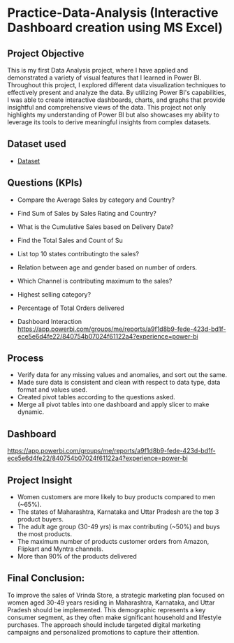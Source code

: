 # Practice-Data-Analysis (Interactive Dashboard creation using MS Excel)
## Project Objective
This is my first Data Analysis project, where I have applied and demonstrated a variety of visual features that I learned in Power BI. Throughout this project, I explored different data visualization techniques to effectively present and analyze the data. By utilizing Power BI's capabilities, I was able to create interactive dashboards, charts, and graphs that provide insightful and comprehensive views of the data. This project not only highlights my understanding of Power BI but also showcases my ability to leverage its tools to derive meaningful insights from complex datasets.

## Dataset used
- <a href="https://github.com/ritikbh193/Data-Analysis-Dashboard/blob/main/Vrinda%20Data%20Analysis2.xlsx">Dataset</a>

## Questions (KPIs)
- Compare the Average Sales by category and Country?
- Find Sum of Sales by Sales Rating and Country?
- What is the Cumulative Sales based on Delivery Date?
- Find the Total Sales and Count of Su
- List top 10 states contributingto the sales?
- Relation between age and gender based on number of orders.
- Which Channel is contributing maximum to the sales?
- Highest selling category?
- Percentage of Total Orders delivered

- Dashboard Interaction 
https://app.powerbi.com/groups/me/reports/a9f1d8b9-fede-423d-bd1f-ece5e6d4fe22/840754b07024f61122a4?experience=power-bi

## Process
- Verify data for any missing values and anomalies, and sort out the same.
- Made sure data is consistent and clean with respect to data type, data format and values used.
- Created pivot tables according to the questions asked.
- Merge all pivot tables into one dashboard and apply slicer to make dynamic.

## Dashboard

https://app.powerbi.com/groups/me/reports/a9f1d8b9-fede-423d-bd1f-ece5e6d4fe22/840754b07024f61122a4?experience=power-bi

## Project Insight
- Women customers are more likely to buy products compared to men (~65%).
- The states of Maharashtra, Karnataka and Uttar Pradesh are the top 3 product buyers.
- The adult age group (30-49 yrs) is max contributing (~50%) and buys the most products.
- The maximum number of products customer orders from Amazon, Flipkart and Myntra channels.
- More than 90% of the products delivered

## Final Conclusion:
To improve the sales of Vrinda Store, a strategic marketing plan focused on women aged 30-49 years residing in Maharashtra, Karnataka, and Uttar Pradesh should be implemented. This demographic represents a key consumer segment, as they often make significant household and lifestyle purchases. The approach should include targeted digital marketing campaigns and personalized promotions to capture their attention.

